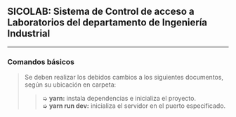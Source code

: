 ## SICOLAB: Sistema de Control de acceso a Laboratorios del departamento de Ingeniería Industrial

---

### Comandos básicos

> Se deben realizar los debidos cambios a los siguientes documentos, según su ubicación en carpeta:
>
> > ➭ **yarn:** instala dependencias e inicializa el proyecto.  
> > ➭ **yarn run dev:** inicializa el servidor en el puerto especificado.
